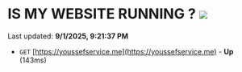 # IS MY WEBSITE RUNNING ? [![](https://img.shields.io/static/v1?label=Sponsor&message=%E2%9D%A4&logo=GitHub&color=%23fe8e86)](https://github.com/sponsors/Youssef-Lehmam)

Last updated: **9/1/2025, 9:21:37 PM**

- `GET` [https://youssefservice.me](https://youssefservice.me) - **Up** (143ms)
